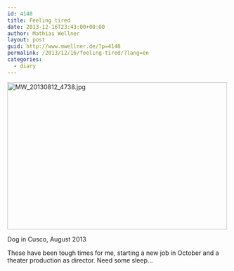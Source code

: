 ```yaml
---
id: 4148
title: Feeling tired
date: 2013-12-16T23:43:00+00:00
author: Mathias Wellner
layout: post
guid: http://www.mwellner.de/?p=4148
permalink: /2013/12/16/feeling-tired/?lang=en
categories:
  - diary
---
```

<div style="width: 510px" class="wp-caption aligncenter">
  <a href="http://www.flickr.com/photos/mwellner/9792062574/" title="MW_20130812_4738.jpg by mwellner, on Flickr"><img src="http://farm4.staticflickr.com/3775/9792062574_e138cdc8e1.jpg" width="500" height="335" alt="MW_20130812_4738.jpg" /></a>
  
  <p class="wp-caption-text">
    Dog in Cusco, August 2013<br />
  </p>
</div>

These have been tough times for me, starting a new job in October and a theater production as director. Need some sleep&#8230;